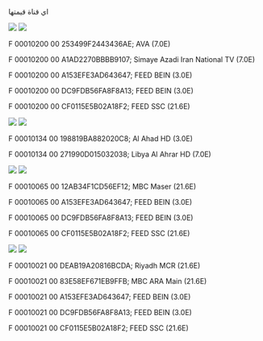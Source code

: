 اي قناة قيمتها 

![](https://img.shields.io/badge/SID-1-red) ![](https://img.shields.io/badge/VPID-512-green) 

F 00010200 00 253499F2443436AE;  AVA (7.0E)

F 00010200 00 A1AD2270BBBB9107;  Simaye Azadi Iran National TV (7.0E)

F 00010200 00 A153EFE3AD643647; FEED BEIN (3.0E)

F 00010200 00 DC9FDB56FA8F8A13; FEED BEIN (3.0E)

F 00010200 00  CF0115E5B02A18F2; FEED SSC (21.6E)

![](https://img.shields.io/badge/SID-1-red) ![](https://img.shields.io/badge/VPID-308-green) 

F 00010134 00 198819BA882020C8; Al Ahad HD (3.0E)

F 00010134 00 271990D015032038; Libya Al Ahrar HD (7.0E)

![](https://img.shields.io/badge/SID-1-red) ![](https://img.shields.io/badge/VPID-101-green)

F 00010065 00 12AB34F1CD56EF12; MBC Maser (21.6E)

F 00010065 00 A153EFE3AD643647; FEED BEIN (3.0E)

F 00010065 00 DC9FDB56FA8F8A13; FEED BEIN (3.0E)

F 00010065 00 CF0115E5B02A18F2; FEED SSC (21.6E)

![](https://img.shields.io/badge/SID-1-red) ![](https://img.shields.io/badge/VPID-33-green)

F 00010021 00 DEAB19A20816BCDA; Riyadh MCR (21.6E)

F 00010021 00 83E58EF671EB9FFB; MBC ARA Main (21.6E)

F 00010021 00 A153EFE3AD643647; FEED BEIN (3.0E)

F 00010021 00 DC9FDB56FA8F8A13; FEED BEIN (3.0E)

F 00010021 00 CF0115E5B02A18F2; FEED SSC (21.6E)
